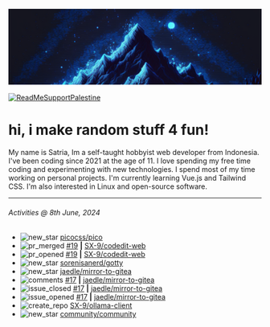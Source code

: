 ![](banner.png)

[![ReadMeSupportPalestine](https://github.com/Safouene1/support-palestine-banner/blob/master/banner-support.svg)](https://github.com/Safouene1/support-palestine-banner)

# hi, i make random stuff 4 fun!

My name is Satria, Im a self-taught hobbyist web developer from Indonesia. I've been coding since 2021 at the age of 11. I love spending my free time coding and experimenting with new technologies. I spend most of my time working on personal projects. I'm currently learning Vue.js and Tailwind CSS. I'm also interested in Linux and open-source software.

---

<!--RECENT_ACTIVITY:last_update-->
###### Activities @ 8th June, 2024
<!--RECENT_ACTIVITY:last_update_end-->

<!--RECENT_ACTIVITY:start-->
- ![new_star](https://cdn.jsdelivr.net/gh/Readme-Workflows/Readme-Icons@main/icons/octicons/StarredRepositoryYellow.svg) [picocss/pico](https://github.com/picocss/pico)<br>
- ![pr_merged](https://cdn.jsdelivr.net/gh/Readme-Workflows/Readme-Icons@main/icons/octicons/PullRequestMerged.svg) [#19](https://github.com/SX-9/codedit-web/pull/19) **|** [SX-9/codedit-web](https://github.com/SX-9/codedit-web)<br>
- ![pr_opened](https://cdn.jsdelivr.net/gh/Readme-Workflows/Readme-Icons@main/icons/octicons/PullRequestOpened.svg) [#19](https://github.com/SX-9/codedit-web/pull/19) **|** [SX-9/codedit-web](https://github.com/SX-9/codedit-web)<br>
- ![new_star](https://cdn.jsdelivr.net/gh/Readme-Workflows/Readme-Icons@main/icons/octicons/StarredRepositoryYellow.svg) [sorenisanerd/gotty](https://github.com/sorenisanerd/gotty)<br>
- ![new_star](https://cdn.jsdelivr.net/gh/Readme-Workflows/Readme-Icons@main/icons/octicons/StarredRepositoryYellow.svg) [jaedle/mirror-to-gitea](https://github.com/jaedle/mirror-to-gitea)<br>
- ![comments](https://cdn.jsdelivr.net/gh/Readme-Workflows/Readme-Icons@main/icons/octicons/Comment.svg) [#17](https://github.com/jaedle/mirror-to-gitea/issues/17#issuecomment-2131810444) **|** [jaedle/mirror-to-gitea](https://github.com/jaedle/mirror-to-gitea)<br>
- ![issue_closed](https://cdn.jsdelivr.net/gh/Readme-Workflows/Readme-Icons@main/icons/octicons/IssueClosed.svg) [#17](https://github.com/jaedle/mirror-to-gitea/issues/17) **|** [jaedle/mirror-to-gitea](https://github.com/jaedle/mirror-to-gitea)<br>
- ![issue_opened](https://cdn.jsdelivr.net/gh/Readme-Workflows/Readme-Icons@main/icons/octicons/IssueOpened.svg) [#17](https://github.com/jaedle/mirror-to-gitea/issues/17) **|** [jaedle/mirror-to-gitea](https://github.com/jaedle/mirror-to-gitea)<br>
- ![create_repo](https://cdn.jsdelivr.net/gh/Readme-Workflows/Readme-Icons@main/icons/octicons/Repository.svg) [SX-9/ollama-client](https://github.com/SX-9/ollama-client)<br>
- ![new_star](https://cdn.jsdelivr.net/gh/Readme-Workflows/Readme-Icons@main/icons/octicons/StarredRepositoryYellow.svg) [community/community](https://github.com/community/community)<br>
<!--RECENT_ACTIVITY:end-->
